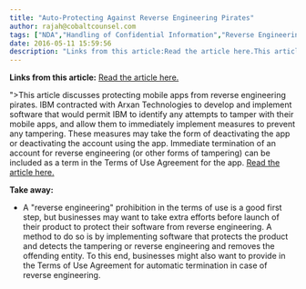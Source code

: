 ```yaml
---
title: "Auto-Protecting Against Reverse Engineering Pirates"
author: rajah@cobaltcounsel.com
tags: ["NDA","Handling of Confidential Information","Reverse Engineering","Commercial Activities","Rajah"]
date: 2016-05-11 15:59:56
description: "Links from this article:Read the article here.This article discusses protecting mobile apps from reverse engineering pirate..."
---
```


**Links from this article:**
[Read the article here.](http://www.marketwatch.com/story/arxan-integrates-with-ibm-security-appscan-and-trusteer-products-2014-12-16)

">This article discusses protecting mobile apps from reverse engineering pirates. IBM contracted with Arxan Technologies to develop and implement software that would permit IBM to identify any attempts to tamper with their mobile apps, and allow them to immediately implement measures to prevent any tampering. These measures may take the form of deactivating the app or deactivating the account using the app. Immediate termination of an account for reverse engineering (or other forms of tampering) can be included as a term in the Terms of Use Agreement for the app.
[Read the article here.](http://www.marketwatch.com/story/arxan-integrates-with-ibm-security-appscan-and-trusteer-products-2014-12-16)

 

**Take away:**
- A "reverse engineering" prohibition in the terms of use is a good first step, but businesses may want to take extra efforts before launch of their product to protect their software from reverse engineering. A method to do so is by implementing software that protects the product and detects the tampering or reverse engineering and removes the offending entity. To this end, businesses might also want to provide in the Terms of Use Agreement for automatic termination in case of reverse engineering.